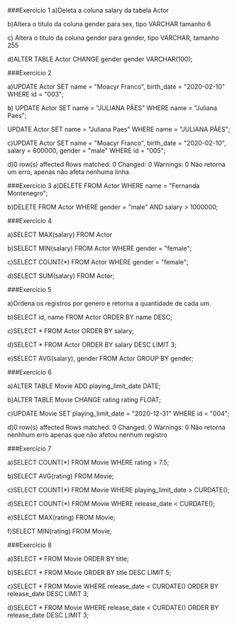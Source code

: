 ###Exercício 1
a)Deleta a coluna salary da tabela Actor

b)Altera o titulo da coluna gender para sex, tipo VARCHAR tamanho 6

c) Altera o titulo da coluna gender para gender, tipo VARCHAR, tamanho 255

d)ALTER TABLE Actor CHANGE gender gender VARCHAR(100);

###Exercício 2

a)UPDATE Actor
SET 
	name = "Moacyr Franco",
	birth_date = "2020-02-10"
WHERE id = "003";

b) UPDATE Actor
SET name = "JULIANA PÃES"
WHERE name = "Juliana Paes";

UPDATE Actor
SET name = "Juliana Paes"
WHERE name = "JULIANA PÃES";

c)UPDATE Actor
SET 
	name = "Moacyr Franco",
	birth_date = "2020-02-10",
    salary = 600000,
    gender = "male"
WHERE id = "005";

d)0 row(s) affected Rows matched: 0  Changed: 0  Warnings: 0
Não retorna um erro, apenas não afeta nenhuma linha.

###Exercício 3
a)DELETE FROM Actor WHERE name = "Fernanda Montenegro";

b)DELETE FROM Actor
WHERE
	gender = "male" AND
	salary > 1000000;
	
###Exercício 4

a)SELECT MAX(salary) FROM Actor

b)SELECT MIN(salary) FROM Actor WHERE gender = "female";

c)SELECT COUNT(*) FROM Actor WHERE gender = "female";

d)SELECT SUM(salary) FROM Actor;

###Exercício 5

a)Ordena os registros por genero e retorna a quantidade de cada um.

b)SELECT id, name FROM Actor
ORDER BY name DESC;

c)SELECT * FROM Actor
ORDER BY salary;

d)SELECT * FROM Actor
ORDER BY salary DESC
LIMIT 3;

e)SELECT AVG(salary), gender FROM Actor
GROUP BY gender;

###Exercício 6

a)ALTER TABLE Movie ADD playing_limit_date DATE;

b)ALTER TABLE Movie CHANGE rating rating FLOAT;

c)UPDATE Movie
SET
playing_limit_date = "2020-12-31"
WHERE id = "004";

d)0 row(s) affected Rows matched: 0  Changed: 0  Warnings: 0
Não retorna nenhhum erro apenas que não afetou nenhum registro

###Exercício 7

a)SELECT COUNT(*) FROM Movie WHERE rating > 7.5;

b)SELECT AVG(rating) FROM Movie;

c)SELECT COUNT(*) FROM Movie WHERE playing_limit_date > CURDATE();

d)SELECT COUNT(*) FROM Movie WHERE release_date < CURDATE();

e)SELECT MAX(rating) FROM Movie;

f)SELECT MIN(rating) FROM Movie;

###Exercício 8

a)SELECT * FROM Movie ORDER BY title;

b)SELECT * FROM Movie ORDER BY title DESC LIMIT 5;

c)SELECT * FROM Movie 
WHERE release_date < CURDATE() 
ORDER BY release_date DESC 
LIMIT 3;

d)SELECT * FROM Movie 
WHERE release_date < CURDATE() 
ORDER BY release_date DESC 
LIMIT 3;




